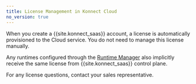 ```yaml
---
title: License Management in Konnect Cloud
no_version: true
---
```


When you create a {{site.konnect_saas}} account, a license is
automatically provisioned to the Cloud service. You do not need to manage this
license manually.

Any runtimes configured through the [Runtime Manager](/konnect/legacy/runtime-manager)
also implicitly receive the same license from {{site.konnect_saas}}
control plane.

For any license questions, contact your sales representative.
